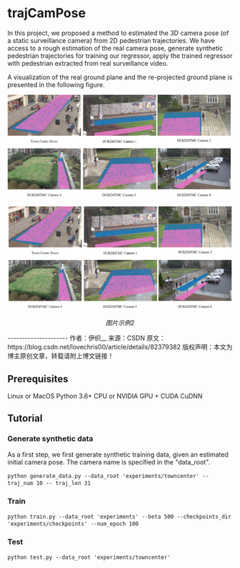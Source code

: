 # trajCamPose

In this project, we proposed a method to estimated the 3D camera pose (of a static surveillance camera) from 2D pedestrian trajectories.  We have access to a rough estimation of the real camera pose, generate synthetic pedestrian trajectories for training our regressor, apply the trained regressor with pedestrian extracted from real surveillance video.

A visualization of the real ground plane and the re-projected ground plane is presented in the following figure.

<!-- ![ground reprojection](./experiments/result_visualization/ground_reprojection.png) -->
<img src="./experiments/result_visualization/ground_reprojection.png" width="500">

<p align="center">
    <img src="./experiments/result_visualization/ground_reprojection.png" alt="Sample"  width="500">
    <p align="center">
        <em>图片示例2</em>
    </p>
</p>
--------------------- 
作者：伊织__ 
来源：CSDN 
原文：https://blog.csdn.net/lovechris00/article/details/82379382 
版权声明：本文为博主原创文章，转载请附上博文链接！

<!-- The code was written by [Yan Xu](https://github.com/yanx001). -->

## Prerequisites
Linux or MacOS
Python 3.6+
CPU or NVIDIA GPU + CUDA CuDNN

## Tutorial

### Generate synthetic data
As a first step, we first generate synthetic training data, given an estimated initial camera pose.  The camera name is specified in the "data_root".

```
python generate_data.py --data_root 'experiments/towncenter' --traj_num 10 -- traj_len 31
```
<!-- 
Pedestrian trajectories extracted from real videos and synthetic trajectories generated from our simulator are illustrated in the following figure.

![synthetic training data](./experiments/result_visualization/synthetic_training_data.png){ width=50% }

Real test scenes and test trajectories are shown in the following figure.

![real test data](./experiments/result_visualization/real_test_data.png) -->

### Train

```
python train.py --data_root 'experiments' --beta 500 --checkpoints_dir 'experiments/checkpoints' --num_epoch 100
```

### Test

```
python test.py --data_root 'experiments/towncenter'
```
